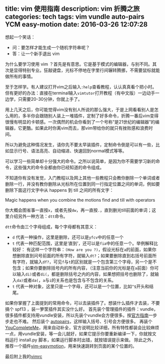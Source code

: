 title: vim 使用指南
description: vim 折腾之旅
categories: tech
tags: vim vundle auto-pairs YCM easy-motion
date: 2016-03-26 12:07:28
---

想起一个笑话：
- 问：要怎样才能生成一个随机字符串呢？
- 答：让一个新手退出 vim

为什么要学习使用 vim ？首先是有意思。它是基于模式的编辑器，与别不同。其次是显得特别专业。狂敲键盘，光标不停地在字里行间辗转腾挪，不需要鼠标就能做所有的事情。

至于怎样学。有人建议打开vim之后输入`:help`查看教程，认认真真看个把小时。但有更好的办法：直接在terminal输入`vimtutor`打开教程（有中文版）一边动手一边学，只需要20-30分钟，你就上手了。

用上几天之后，你可能觉得vim没有别人所说的那么强大，于是上网看看别人是怎么用的，多半你会跟随别人装上一堆插件，定制了好多命令，折腾一番后vim变得很慢有明显的卡顿感。一次偶然的机会你看到了一个号称“是21世纪的编辑器”的编辑器，它更酷。如果此时你离vim而去，那vim带给你的就只有挫败感和浪费时间。

所以为避免这种情况发生，请你先不要太早装插件，定制命令倒是可以有一些，比如显示行号、语法高亮、自动缩进、快速回到normal模式等等。

可以学习一些简单却十分强大的命令。之所以说简单，是因为你不需要学习新的命令，这些强大的命令全都由你已经知道的命令组成。

不知道你有没有发觉，入门教程以及网上其他一些教程只会教你删除一个单词或者删除一行，并没有教你删除从光标所在位置到同一行指定位置之间的单词，例如要删除下面这行文字中从 happens 到 till 之间的所有文字：

Magic happens when you combine the motions find and till with operators

你大概会图省事一直按`x`，或者先按`dw`，再一直按`.`，直到删光till前面的单词；这里介绍另外一种方法：`dtt`命令。

`dtt`命令由三个字母组成，每个字母都有其意义：
- `d` 代表一种操作，这里是删除，还可以是`yfcv`中的任意一个
- `t` 代表一种匹配范围，这里是‘直到’，还可以是`fia`中的任意一个。举例解释比较好：
  有这样一个字符串：`(How are you ?)`，假设光标在`a`的前面，如果你想删除直到问号前面的所有字符，就输入`dt?`；如果要删除直到右括号前面所有字符，就输入`df?`，可见`f`与`t`的区别就是一个包含第三个字母，另一个是不包含；如果你要删除括号内的所有内容，（注意当前你的光标是在`a`前面）你可以输入`di)`或者`di(`，都是删除括号之内的内容，如果想把括号也删除了，就输入`da)`或者`da(`，`a`与`i`的关系也是包含与不包含的关系。
- `t` 代表一种对象，这里只是一个字母，还可以是一个位置，比如`^$`开头和结尾。

如果你掌握了上面提到的常用命令，可以去装插件了。想装什么插件才去装，不要搞个 spf13 ，装一箩筐插件其实没什么好。
首先装个管理插件的插件：vundle，很多插件都支持用vundle安装，所以先装个vundle会方便很多。按[官方指南](https://github.com/VundleVim/Vundle.vim)一步步走也不难。
然后装个 [autopairs](https://github.com/jiangmiao/auto-pairs)，这样输入括号、引号会方便很多。
再装个[YouCompleteMe](https://github.com/Valloric/YouCompleteMe)，用来自动补全，官方说明比较详细，所有特性都装会比较麻烦一点，用vundle安装，等一会儿就好，如果它提示你要重新编译一下，你就按文档运行 install.py 脚本，如果运行脚本时出错，就按错误提示来做。
除此之外，推荐一个插件[vim-easymotion](https://github.com/easymotion/vim-easymotion)，用来快速跳转到页面的某个位置的。

最后附上我的[vimrc](https://github.com/yiyizym/.vimrc/issues/1)
